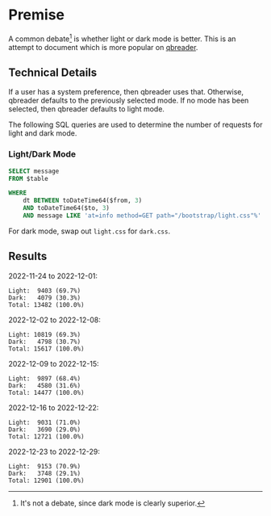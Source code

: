 # Premise

A common debate[^1] is whether light or dark mode is better.
This is an attempt to document which is more popular on [qbreader](https://www.qbreader.org).

## Technical Details

If a user has a system preference, then qbreader uses that.
Otherwise, qbreader defaults to the previously selected mode.
If no mode has been selected, then qbreader defaults to light mode.

The following SQL queries are used to determine the number of requests for light and dark mode.

### Light/Dark Mode

```SQL
SELECT message
FROM $table

WHERE
    dt BETWEEN toDateTime64($from, 3)
    AND toDateTime64($to, 3)
    AND message LIKE 'at=info method=GET path="/bootstrap/light.css"%'
```

For dark mode, swap out `light.css` for `dark.css`.

## Results

2022-11-24 to 2022-12-01:

```
Light:  9403 (69.7%)
Dark:   4079 (30.3%)
Total: 13482 (100.0%)
```

2022-12-02 to 2022-12-08:

```
Light: 10819 (69.3%)
Dark:   4798 (30.7%)
Total: 15617 (100.0%)
```

2022-12-09 to 2022-12-15:

```
Light:  9897 (68.4%)
Dark:   4580 (31.6%)
Total: 14477 (100.0%)
```

2022-12-16 to 2022-12-22:

```
Light:  9031 (71.0%)
Dark:   3690 (29.0%)
Total: 12721 (100.0%)
```

2022-12-23 to 2022-12-29:

```
Light:  9153 (70.9%)
Dark:   3748 (29.1%)
Total: 12901 (100.0%)
```

[^1]: It's not a debate, since dark mode is clearly superior.
